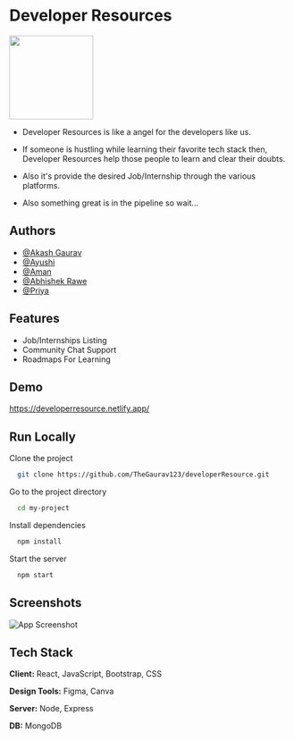 
# Developer Resources
<img src='https://developerresource.netlify.app/static/media/drLogo.24c5a5b132c03ccfbd23.png' width='150' height='150' />

* Developer Resources is like a angel for the developers like us. 

* If someone is hustling while learning their favorite tech stack then, Developer Resources 
  help those people to learn and clear their doubts.

* Also it's provide the desired Job/Internship through the various platforms.

* Also something great is in the pipeline so wait...


## Authors

- [@Akash Gaurav](https://github.com/TheGaurav123)
- [@Ayushi](https://github.com/)
- [@Aman ](https://github.com/Lord-Aman)
- [@Abhishek Rawe](https://github.com/abhishekrawe)
- [@Priya](https://github.com/priya0220)




## Features

- Job/Internships Listing
- Community Chat Support
- Roadmaps For Learning


## Demo

https://developerresource.netlify.app/

## Run Locally

Clone the project

```bash
  git clone https://github.com/TheGaurav123/developerResource.git
```

Go to the project directory

```bash
  cd my-project
```

Install dependencies

```bash
  npm install
```

Start the server

```bash
  npm start
```

## Screenshots
![App Screenshot](https://raw.githubusercontent.com/TheGaurav123/developerResource/main/src/drPic.jpeg)

## Tech Stack

**Client:** React, JavaScript, Bootstrap, CSS

**Design Tools:** Figma, Canva

**Server:** Node, Express

**DB:** MongoDB


